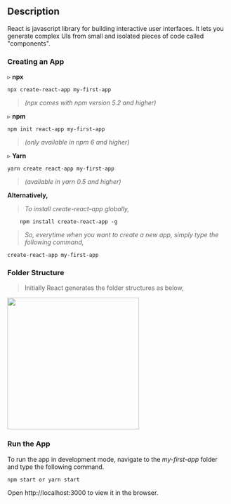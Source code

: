 
## Description
React is javascript library for building interactive user interfaces.
It lets you generate complex UIs from small and isolated pieces of code called "components".

### Creating an App 
 &#9657; **npx** 
``` terminal
npx create-react-app my-first-app   
```
> *(npx comes with npm version 5.2 and higher)*

&#9657; **npm**
``` terminal
npm init react-app my-first-app
```
> *(only available in npm 6 and higher)*

&#9657; **Yarn**
``` terminal
yarn create react-app my-first-app
```
> *(available in yarn 0.5 and higher)*

**Alternatively,**</br>
 > *To install create-react-app globally,*
``` terminal 
    npm install create-react-app -g 
```
> *So, everytime when you want to create a new app, simply type the following command,*
``` terminal
create-react-app my-first-app
```
### Folder Structure 
> Initially React generates the folder structures as below, </br>
 <img src="https://user-images.githubusercontent.com/47861774/57167569-f8df4700-6e1d-11e9-985d-34b10b819a9f.png" height=300px width=300px>

 
 ### Run the App
 To run the app in development mode, navigate to the *my-first-app* folder and type the following command.
 
 
 ``` terminal 
 npm start or yarn start
 ```
 Open http://localhost:3000 to view it in the browser.
